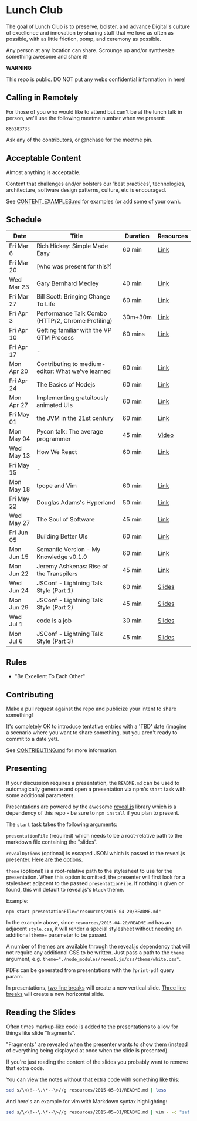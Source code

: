 # Lunch Club

The goal of Lunch Club is to preserve, bolster, and advance Digital's culture
of excellence and innovation by sharing stuff that we love as often as possible,
with as little friction, pomp, and ceremony as possible.

Any person at any location can share. Scrounge up and/or synthesize something awesome and share it!

**WARNING**

This repo is public.  DO NOT put any webs confidential information in here!

## Calling in Remotely

For those of you who would like to attend but can't be at the lunch talk in person, we'll use the following meetme number when we present:

`886283733`

Ask any of the contributors, or @nchase for the meetme pin.

## Acceptable Content

Almost anything is acceptable.

Content that challenges and/or bolsters our 'best practices', technologies,
architecture, software design patterns, culture, etc is encouraged.

See [CONTENT_EXAMPLES.md](CONTENT_EXAMPLES.md) for examples (or add some of your own).


## Schedule

Date       | Title                                             | Duration| Resources
-----------|---------------------------------------------------|---------|----------
Fri Mar 6  | Rich Hickey: Simple Made Easy                     | 60 min  | [Link](resources/2015-03-06)
Fri Mar 20 | [who was present for this?]                       |         |
Wed Mar 23 | Gary Bernhard Medley                              | 40 min  | [Link](resources/2015-03-23)
Fri Mar 27 | Bill Scott: Bringing Change To Life               | 60 min  | [Link](resources/2015-03-27)
Fri Apr 3  | Performance Talk Combo (HTTP/2, Chrome Profiling) | 30m+30m | [Link](resources/2015-04-03)
Fri Apr 10 | Getting familiar with the VP GTM Process          | 60 mins | [Link](resources/2015-04-10)
Fri Apr 17 | -                                                 |         |
Mon Apr 20 | Contributing to medium-editor: What we've learned | 60 min  | [Link](resources/2015-04-20)
Fri Apr 24 | The Basics of Nodejs                              | 60 min  | [Link](resources/2015-04-24)
Mon Apr 27 | Implementing gratuitously animated UIs            | 60 min  | [Link](resources/2015-04-27)
Fri May 01 | the JVM in the 21st century                       | 60 min  | [Link](resources/2015-05-01)
Mon May 04 | Pycon talk: The average programmer                | 45 min  | [Video](https://www.youtube.com/watch?v=hIJdFxYlEKE)
Wed May 13 | How We React                                      | 60 min  | [Link](resources/2015-05-13)
Fri May 15 | -                                                 |         |
Mon May 18 | tpope and Vim                                     | 60 min  | [Link](resources/2015-05-18)
Fri May 22 | Douglas Adams's Hyperland                         | 50 min  | [Link](resources/2015-05-22)
Wed May 27 | The Soul of Software                              | 45 min  | [Link](http://devblog.avdi.org/2015/05/21/the-soul-of-software/)
Fri Jun 05 | Building Better UIs                               | 60 min  | [Link](resources/2015-06-05)
Mon Jun 15 | Semantic Version - My Knowledge v0.1.0            | 60 min  | [Link](https://github.com/nmielnik/notes/blob/master/semver-talk-06-15-2015/README.md)
Mon Jun 22 | Jeremy Ashkenas: Rise of the Transpilers          | 45 min  | [Link](https://github.com/nmielnik/notes/blob/master/resources/2015-06-22/README.md)
Wed Jun 24 | JSConf - Lightning Talk Style (Part 1)            | 60 min  | [Slides](resources/2015-06-24)
Mon Jun 29 | JSConf - Lightning Talk Style (Part 2)            | 45 min  | [Slides](resources/2015-06-29)
Wed Jul 1  | code is a job                                     | 30 min  | [Slides](https://speakerdeck.com/garann/code-is-a-job)
Mon Jul 6  | JSConf - Lightning Talk Style (Part 3)            | 45 min  | [Slides](resources/2016-07-06)


## Rules

* "Be Excellent To Each Other"


## Contributing

Make a pull request against the repo and publicize your intent to share something!

It's completely OK to introduce tentative entries with a 'TBD' date
(imagine a scenario where you want to share something, but you aren't ready to commit to a date yet).

See [CONTRIBUTING.md](CONTRIBUTING.md) for more information.


## Presenting

If your discussion requires a presentation, the `README.md` can be used to automagically
generate and open a presentation via npm's `start` task with some additional parameters.

Presentations are powered by the awesome [reveal.js](https://github.com/hakimel/reveal.js)
library which is a dependency of this repo - be sure to `npm install` if you plan to present.

The `start` task takes the following arguments:

`presentationFile` (required) which needs to be a root-relative path to the markdown file
containing the "slides".

`revealOptions` (optional) is escaped JSON which is passed to the reveal.js presenter.
[Here are the options](https://github.com/hakimel/reveal.js#configuration).

`theme` (optional) is a root-relative path to the stylesheet to use for the presentation.
When this option is omitted, the presenter will first look for a stylesheet adjacent to the passed
`presentationFile`.  If nothing is given or found, this will default to reveal.js's `black` theme.

Example:

```
npm start presentationFile="resources/2015-04-20/README.md"
```

In the example above, since `resources/2015-04-20/README.md` has an adjacent `style.css`, it will render
a special stylesheet without needing an additional `theme=` parameter to be passed.

A number of themes are available through the reveal.js dependency that will not
require any additional CSS to be written. Just pass a path to the `theme` argument,
e.g. `theme="./node_modules/reveal.js/css/theme/white.css"`.

PDFs can be generated from presentations with the `?print-pdf` query param.

In presentations, [two line breaks](presentation.ejs#L19) will create a new vertical slide.
[Three line breaks](presentation.ejs#L18) will create a new horizontal slide.

## Reading the Slides

Often times markup-like code is added to the presentations to allow for things like slide "fragments".

"Fragments" are revealed when the presenter wants to show them
(instead of everything being displayed at once when the slide is presented).

If you're just reading the content of the slides you probably want to remove that extra code.

You can view the notes without that extra code with something like this:

``` sh
sed s/\<\!--\.\*--\>//g resources/2015-05-01/README.md | less
```

And here's an example for vim with Markdown syntax highlighting:

``` sh
sed s/\<\!--\.\*--\>//g resources/2015-05-01/README.md | vim - -c "set syntax=markdown"
```
